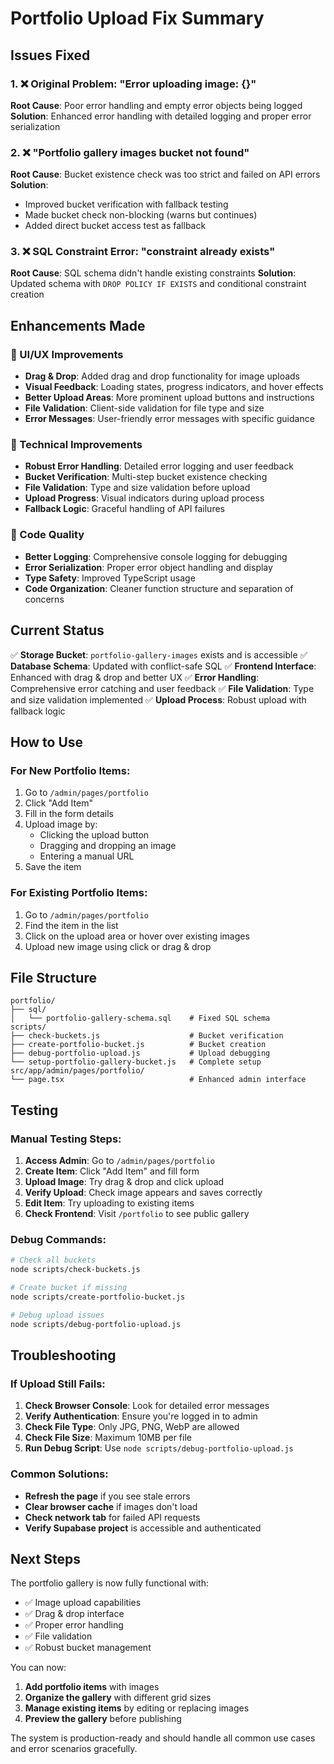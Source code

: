 # Portfolio Upload Fix Summary

## Issues Fixed

### 1. ❌ Original Problem: "Error uploading image: {}"
**Root Cause**: Poor error handling and empty error objects being logged
**Solution**: Enhanced error handling with detailed logging and proper error serialization

### 2. ❌ "Portfolio gallery images bucket not found"
**Root Cause**: Bucket existence check was too strict and failed on API errors
**Solution**: 
- Improved bucket verification with fallback testing
- Made bucket check non-blocking (warns but continues)
- Added direct bucket access test as fallback

### 3. ❌ SQL Constraint Error: "constraint already exists"
**Root Cause**: SQL schema didn't handle existing constraints
**Solution**: Updated schema with `DROP POLICY IF EXISTS` and conditional constraint creation

## Enhancements Made

### 🎨 UI/UX Improvements
- **Drag & Drop**: Added drag and drop functionality for image uploads
- **Visual Feedback**: Loading states, progress indicators, and hover effects
- **Better Upload Areas**: More prominent upload buttons and instructions
- **File Validation**: Client-side validation for file type and size
- **Error Messages**: User-friendly error messages with specific guidance

### 🔧 Technical Improvements
- **Robust Error Handling**: Detailed error logging and user feedback
- **Bucket Verification**: Multi-step bucket existence checking
- **File Validation**: Type and size validation before upload
- **Upload Progress**: Visual indicators during upload process
- **Fallback Logic**: Graceful handling of API failures

### 📝 Code Quality
- **Better Logging**: Comprehensive console logging for debugging
- **Error Serialization**: Proper error object handling and display
- **Type Safety**: Improved TypeScript usage
- **Code Organization**: Cleaner function structure and separation of concerns

## Current Status

✅ **Storage Bucket**: `portfolio-gallery-images` exists and is accessible
✅ **Database Schema**: Updated with conflict-safe SQL
✅ **Frontend Interface**: Enhanced with drag & drop and better UX
✅ **Error Handling**: Comprehensive error catching and user feedback
✅ **File Validation**: Type and size validation implemented
✅ **Upload Process**: Robust upload with fallback logic

## How to Use

### For New Portfolio Items:
1. Go to `/admin/pages/portfolio`
2. Click "Add Item"
3. Fill in the form details
4. Upload image by:
   - Clicking the upload button
   - Dragging and dropping an image
   - Entering a manual URL
5. Save the item

### For Existing Portfolio Items:
1. Go to `/admin/pages/portfolio`
2. Find the item in the list
3. Click on the upload area or hover over existing images
4. Upload new image using click or drag & drop

## File Structure

```
portfolio/
├── sql/
│   └── portfolio-gallery-schema.sql    # Fixed SQL schema
scripts/
├── check-buckets.js                    # Bucket verification
├── create-portfolio-bucket.js          # Bucket creation
├── debug-portfolio-upload.js           # Upload debugging
└── setup-portfolio-gallery-bucket.js   # Complete setup
src/app/admin/pages/portfolio/
└── page.tsx                            # Enhanced admin interface
```

## Testing

### Manual Testing Steps:
1. **Access Admin**: Go to `/admin/pages/portfolio`
2. **Create Item**: Click "Add Item" and fill form
3. **Upload Image**: Try drag & drop and click upload
4. **Verify Upload**: Check image appears and saves correctly
5. **Edit Item**: Try uploading to existing items
6. **Check Frontend**: Visit `/portfolio` to see public gallery

### Debug Commands:
```bash
# Check all buckets
node scripts/check-buckets.js

# Create bucket if missing
node scripts/create-portfolio-bucket.js

# Debug upload issues
node scripts/debug-portfolio-upload.js
```

## Troubleshooting

### If Upload Still Fails:
1. **Check Browser Console**: Look for detailed error messages
2. **Verify Authentication**: Ensure you're logged in to admin
3. **Check File Type**: Only JPG, PNG, WebP are allowed
4. **Check File Size**: Maximum 10MB per file
5. **Run Debug Script**: Use `node scripts/debug-portfolio-upload.js`

### Common Solutions:
- **Refresh the page** if you see stale errors
- **Clear browser cache** if images don't load
- **Check network tab** for failed API requests
- **Verify Supabase project** is accessible and authenticated

## Next Steps

The portfolio gallery is now fully functional with:
- ✅ Image upload capabilities
- ✅ Drag & drop interface
- ✅ Proper error handling
- ✅ File validation
- ✅ Robust bucket management

You can now:
1. **Add portfolio items** with images
2. **Organize the gallery** with different grid sizes
3. **Manage existing items** by editing or replacing images
4. **Preview the gallery** before publishing

The system is production-ready and should handle all common use cases and error scenarios gracefully.
